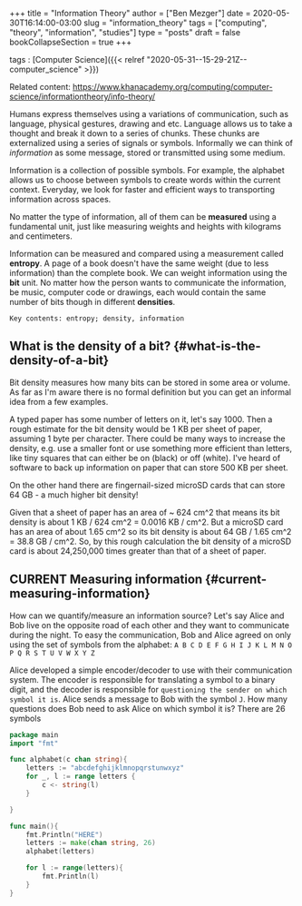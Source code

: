+++
title = "Information Theory"
author = ["Ben Mezger"]
date = 2020-05-30T16:14:00-03:00
slug = "information_theory"
tags = ["computing", "theory", "information", "studies"]
type = "posts"
draft = false
bookCollapseSection = true
+++

tags
: [Computer Science]({{< relref "2020-05-31--15-29-21Z--computer_science" >}})

Related content: <https://www.khanacademy.org/computing/computer-science/informationtheory/info-theory/>

Humans express themselves using a variations of communication, such as language,
physical gestures, drawing and etc. Language allows us to take a thought and
break it down to a series of chunks. These chunks are externalized using a
series of signals or symbols.
Informally we can think of _information_ as some message, stored or transmitted
using some medium.

Information is a collection of possible symbols. For example, the alphabet
allows us to choose between symbols to create words within the current context.
Everyday, we look for faster and efficient ways to transporting information
across spaces.

No matter the type of information, all of them can be **measured** using a
fundamental unit, just like measuring weights and heights with kilograms and
centimeters.

Information can be measured and compared using a measurement called **entropy**.
A page of a book doesn't have the same weight (due to less information) than the
complete book. We can weight information using the **bit** unit. No matter how the
person wants to communicate the information, be music, computer code or
drawings, each would contain the same number of bits though in different
**densities**.

`Key contents: entropy; density, information`


## What is the density of a bit? {#what-is-the-density-of-a-bit}

Bit density measures how many bits can be stored in some area or volume. As far
as I'm aware there is no formal definition but you can get an informal idea from
a few examples.

A typed paper has some number of letters on it, let's say 1000. Then a rough
estimate for the bit density would be 1 KB per sheet of paper, assuming 1 byte
per character. There could be many ways to increase the density, e.g. use a
smaller font or use something more efficient than letters, like tiny squares
that can either be on (black) or off (white). I've heard of software to back up
information on paper that can store 500 KB per sheet.

On the other hand there are fingernail-sized microSD cards that can store 64
GB - a much higher bit density!

Given that a sheet of paper has an area of ~ 624 cm^2 that means its bit density
is about 1 KB / 624 cm^2 = 0.0016 KB / cm^2. But a microSD card has an area of
about 1.65 cm^2 so its bit density is about 64 GB / 1.65 cm^2 = 38.8 GB / cm^2.
So, by this rough calculation the bit density of a microSD card is about
24,250,000 times greater than that of a sheet of paper.


## CURRENT Measuring information {#current-measuring-information}

How can we quantify/measure an information source? Let's say Alice and Bob live
on the opposite road of each other and they want to communicate during the
night. To easy the communication, Bob and Alice agreed on only using the set of
symbols from the alphabet:
`A B C D E F G H I J K L M N O P Q R S T U V W X Y Z`

Alice developed a simple encoder/decoder to use with their communication system.
The encoder is responsible for translating a symbol to a binary digit, and the
decoder is responsible for `questioning the sender on which symbol it is`.
Alice sends a message to Bob with the symbol `J`. How many questions does Bob
need to ask Alice on which symbol it is? There are 26 symbols

```go
package main
import "fmt"

func alphabet(c chan string){
	letters := "abcdefghijklmnopqrstunwxyz"
	for _, l := range letters {
		c <- string(l)
	}

}

func main(){
	fmt.Println("HERE")
	letters := make(chan string, 26)
	alphabet(letters)

	for l := range(letters){
		fmt.Println(l)
	}
}

```